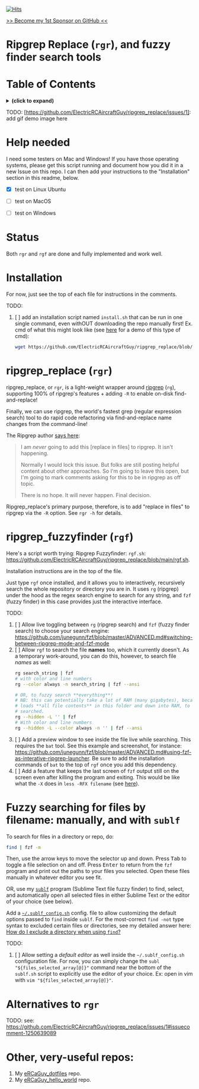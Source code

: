[![Hits](https://hits.seeyoufarm.com/api/count/incr/badge.svg?url=https%3A%2F%2Fgithub.com%2FElectricRCAircraftGuy%2Fripgrep_replace&count_bg=%2379C83D&title_bg=%23555555&icon=&icon_color=%23E7E7E7&title=views+%28today+%2F+total%29&edge_flat=false)](https://hits.seeyoufarm.com)

[>> Become my 1st Sponsor on GitHub <<](https://github.com/sponsors/ElectricRCAircraftGuy)


# Ripgrep Replace (`rgr`), and fuzzy finder search tools


# Table of Contents
<details>
<summary><b>(click to expand)</b></summary>
<!-- MarkdownTOC -->

1. [Help needed](#help-needed)
1. [Status](#status)
1. [Installation](#installation)
1. [ripgrep_replace \(`rgr`\)](#ripgrep_replace-rgr)
1. [ripgrep_fuzzyfinder \(`rgf`\)](#ripgrep_fuzzyfinder-rgf)
1. [Fuzzy searching for files by filename: manually, and with `sublf`](#fuzzy-searching-for-files-by-filename-manually-and-with-sublf)
1. [Alternatives to `rgr`](#alternatives-to-rgr)
1. [Other, very-useful repos:](#other-very-useful-repos)

<!-- /MarkdownTOC -->
</details>

TODO: [https://github.com/ElectricRCAircraftGuy/ripgrep_replace/issues/1]: add gif demo image here


<a id="help-needed"></a>
# Help needed

I need some testers on Mac and Windows! If you have those operating systems, please get this script running and document how you did it in a new Issue on this repo. I can then add your instructions to the "Installation" section in this readme, below.

- [x] test on Linux Ubuntu
- [ ] test on MacOS
- [ ] test on Windows


<a id="status"></a>
# Status

Both `rgr` and `rgf` are done and fully implemented and work well. 


<a id="installation"></a>
# Installation

For now, just see the top of each file for instructions in the comments. 

TODO:
1. [ ] add an installation script named `install.sh` that can be run in one single command, even withOUT downloading the repo manually first! Ex. cmd of what this might look like (see [here](https://github.com/ElectricRCAircraftGuy/BrosTrendWifiAdapterSoftware#repo-status) for a demo of this type of cmd):
    ```bash
    wget https://github.com/ElectricRCAircraftGuy/ripgrep_replace/blob/main/install.sh -O /tmp/ && /tmp/install.sh
    ```


<a id="ripgrep_replace-rgr"></a>
# ripgrep_replace (`rgr`)

ripgrep_replace, or `rgr`, is a light-weight wrapper around [ripgrep](https://github.com/BurntSushi/ripgrep) (`rg`), supporting 100% of ripgrep's features + adding `-R` to enable on-disk find-and-replace!

Finally, we can use ripgrep, the world's fastest grep (regular expression search) tool to do rapid code refactoring via find-and-replace name changes from the command-line!

The Ripgrep author [says here](https://github.com/BurntSushi/ripgrep/issues/74#issuecomment-1191336022):

> I am _never_ going to add this [replace in files] to ripgrep. It isn't happening.
> 
> Normally I would lock this issue. But folks are still posting helpful content about other approaches. So I'm going to leave this open, but I'm going to mark comments asking for this to be in ripgrep as off topic.
> 
> There is no hope. It will never happen. Final decision.

Ripgrep_replace's primary purpose, therefore, is to add "replace in files" to ripgrep via the `-R` option. See `rgr -h` for details.


<a id="ripgrep_fuzzyfinder-rgf"></a>
# ripgrep_fuzzyfinder (`rgf`)

Here's a script worth trying: Ripgrep Fuzzyfinder: `rgf.sh`: https://github.com/ElectricRCAircraftGuy/ripgrep_replace/blob/main/rgf.sh. 

Installation instructions are in the top of the file.

Just type `rgf` once installed, and it allows you to interactively, recursively search the whole repository or directory you are in. It uses `rg` (ripgrep) under the hood as the regex search engine to search for any string, and `fzf` (fuzzy finder) in this case provides just the interactive interface. 

TODO: 
1. [ ] Allow live toggling between `rg` (ripgrep search) and `fzf` (fuzzy finder search) to choose your search engine: https://github.com/junegunn/fzf/blob/master/ADVANCED.md#switching-between-ripgrep-mode-and-fzf-mode
1. [ ] Allow `rgf` to search the file **names** too, which it currently doesn't. As a temporary work-around, you can do this, however, to search file _names_ as well:
    ```bash
    rg search_string | fzf
    # with color and line numbers
    rg --color always -n search_string | fzf --ansi

    # OR, to fuzzy search **everything**! 
    # NB: this can potentially take a lot of RAM (many gigabytes), because it 
    # loads **all file contents** in this folder and down into RAM, to be
    # searched.   
    rg --hidden -L '' | fzf
    # With color and line numbers
    rg --hidden -L --color always -n '' | fzf --ansi
    ```
1. [ ] Add a preview window to see inside the file live while searching. This requires the `bat` tool. See this example and screenshot, for instance: https://github.com/junegunn/fzf/blob/master/ADVANCED.md#using-fzf-as-interative-ripgrep-launcher. Be sure to add the installation commands of `bat` to the top of `rgf` once you add this dependency. 
1. [ ] Add a feature that keeps the last screen of `fzf` output still on the screen even after killing the program and exiting. This would be like what the `-X` does in `less -RFX filename` (see [here](https://stackoverflow.com/a/61961629/4561887)).


<a id="fuzzy-searching-for-files-by-filename-manually-and-with-sublf"></a>
# Fuzzy searching for files by filename: manually, and with `sublf`

To search for files in a directory or repo, do: 

```bash
find | fzf -m
```

Then, use the arrow keys to move the selector up and down. Press <kbd>Tab</kbd> to toggle a file selection on and off. Press <kbd>Enter</kbd> to return from the `fzf` program and print out the paths to your files you selected. Open these files manually in whatever editor you see fit. 

OR, use my [`sublf`](https://github.com/ElectricRCAircraftGuy/eRCaGuy_dotfiles/blob/master/useful_scripts/sublf.sh) program (Sublime Text file fuzzy finder) to find, select, and automatically open all selected files in either Sublime Text or the editor of your choice (see below).

Add a [`~/.sublf_config.sh`][sublf_config] config. file to allow customizing the default options passed to `find` inside `sublf`. For the most-correct `find -not` type syntax to excluded certain files or directories, see my detailed answer here: [How do I exclude a directory when using `find`?](https://stackoverflow.com/a/69830768/4561887)

TODO:
1. [ ] Allow setting a _default editor_ as well inside the `~/.sublf_config.sh` configuration file. For now, you can simply change the `subl "${files_selected_array[@]}"` command near the bottom of the `sublf.sh` script to explicitly use the editor of your choice. Ex: open in vim with `vim "${files_selected_array[@]}"`.


<a id="alternatives-to-rgr"></a>
# Alternatives to `rgr`

TODO: see: https://github.com/ElectricRCAircraftGuy/ripgrep_replace/issues/1#issuecomment-1250639089


<a id="other-very-useful-repos"></a>
# Other, very-useful repos:

1. My [eRCaGuy_dotfiles](https://github.com/ElectricRCAircraftGuy/eRCaGuy_dotfiles) repo.
1. My [eRCaGuy_hello_world](https://github.com/ElectricRCAircraftGuy/eRCaGuy_hello_world) repo.


  [sublf_config]: https://github.com/ElectricRCAircraftGuy/eRCaGuy_dotfiles/blob/master/home/.sublf_config.sh
